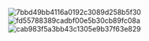 ![7bbd49bb4116a0192c3089d258b5f30](https://github.com/user-attachments/assets/5011466b-7d61-4dbe-8d53-63d024ec4471)
![fd55788389cadbf00e5b30cb89fc08a](https://github.com/user-attachments/assets/eee78689-4f99-4707-bfe2-d039dd9f05bd)
![cab983f5a3bb43c1305e9b37f63e829](https://github.com/user-attachments/assets/236d75f2-8a45-4b72-b5fa-823ad643e30f)
